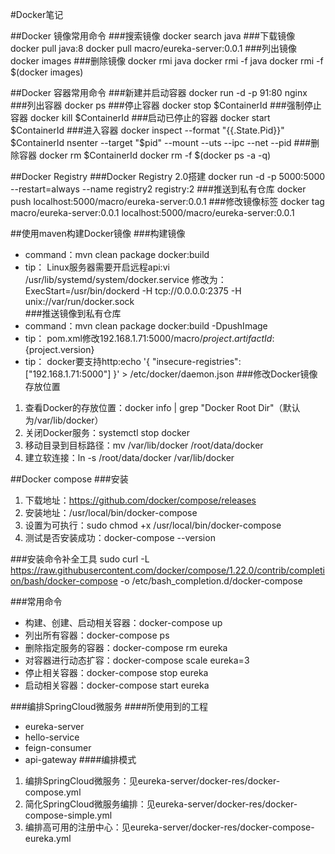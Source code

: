 #Docker笔记

##Docker 镜像常用命令
###搜索镜像
docker search java
###下载镜像
docker pull java:8
docker pull macro/eureka-server:0.0.1
###列出镜像
docker images
###删除镜像
docker rmi java
docker rmi -f java 
docker rmi -f $(docker images)

##Docker 容器常用命令
###新建并启动容器
docker run -d -p 91:80 nginx
###列出容器
docker ps
###停止容器
docker stop $ContainerId
###强制停止容器
docker kill $ContainerId
###启动已停止的容器
docker start $ContainerId
###进入容器
docker inspect --format "{{.State.Pid}}" $ContainerId
nsenter --target "$pid" --mount --uts --ipc --net --pid
###删除容器
docker rm $ContainerId
docker rm -f $(docker ps -a -q)

##Docker Registry
###Docker Registry 2.0搭建
docker run -d -p 5000:5000 --restart=always --name registry2 registry:2
###推送到私有仓库
docker push localhost:5000/macro/eureka-server:0.0.1
###修改镜像标签
docker tag macro/eureka-server:0.0.1 localhost:5000/macro/eureka-server:0.0.1

##使用maven构建Docker镜像
###构建镜像
- command：mvn clean package docker:build
- tip：
    Linux服务器需要开启远程api:vi /usr/lib/systemd/system/docker.service
    修改为：ExecStart=/usr/bin/dockerd -H tcp://0.0.0.0:2375 -H unix://var/run/docker.sock   
###推送镜像到私有仓库
- command：mvn clean package docker:build -DpushImage
- tip：
    pom.xml修改<imageName>192.168.1.71:5000/macro/${project.artifactId}:${project.version}</imageName>
- tip：
    docker要支持http:echo '{ "insecure-registries":["192.168.1.71:5000"] }' > /etc/docker/daemon.json 
###修改Docker镜像存放位置
1. 查看Docker的存放位置：docker info | grep "Docker Root Dir"（默认为/var/lib/docker）
2. 关闭Docker服务：systemctl stop docker
3. 移动目录到目标路径：mv /var/lib/docker /root/data/docker
4. 建立软连接：ln -s /root/data/docker /var/lib/docker

##Docker compose
###安装
1. 下载地址：https://github.com/docker/compose/releases
2. 安装地址：/usr/local/bin/docker-compose
3. 设置为可执行：sudo chmod +x /usr/local/bin/docker-compose
4. 测试是否安装成功：docker-compose --version

###安装命令补全工具
sudo curl -L https://raw.githubusercontent.com/docker/compose/1.22.0/contrib/completion/bash/docker-compose -o /etc/bash_completion.d/docker-compose

###常用命令
- 构建、创建、启动相关容器：docker-compose up
- 列出所有容器：docker-compose ps
- 删除指定服务的容器：docker-compose rm eureka
- 对容器进行动态扩容：docker-compose scale eureka=3
- 停止相关容器：docker-compose stop eureka
- 启动相关容器：docker-compose start eureka

###编排SpringCloud微服务
####所使用到的工程
- eureka-server
- hello-service
- feign-consumer
- api-gateway
####编排模式
1. 编排SpringCloud微服务：见eureka-server/docker-res/docker-compose.yml
2. 简化SpringCloud微服务编排：见eureka-server/docker-res/docker-compose-simple.yml
3. 编排高可用的注册中心：见eureka-server/docker-res/docker-compose-eureka.yml
